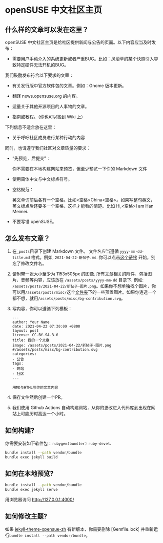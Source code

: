 # openSUSE 中文社区主页

## 什么样的文章可以发在这里？

openSUSE 中文社区主页是给社区提供新闻与公告的页面。以下内容应当及时发布：

* 需要用户手动介入的系统更新或者严重BUG。比如：风滚草的某个快照引入导致特定硬件无法开机的BUG。

我们鼓励发布符合以下要求的文章：

* 有关发行版中官方软件包的文章。例如：Gnome 版本更新。

* 翻译 news.opensuse.org 的内容。

* 适量关于其他开源项目的人事物的文章。

* 指南或教程。（你也可以搬到 Wiki 上）

下列信息不适合放在这里：

* 关于呼吁社区成员进行某种行动的内容

同时，也请遵守我们社区对文章质量的要求：

* “先预览，后提交”：
    
    你不需要在本地构建网站来预览，但至少预览一下你的 Markdown 文件

* 使用简体中文与中文标点符号。

* 空格规范：

    英文单词前后各有一个空格。比如<空格>China<空格>。如果写整句英文，英文标点后还要多一个空格，这样才能看的清楚。比如 Hi,<空格>I am Han Meimei.

* 不要写错 openSUSE。 


## 怎么发布文章？

1. 在`_posts`目录下创建 Markdown 文件。 文件名应当遵循 `yyyy-mm-dd-title.md` 格式。例如, `2021-04-22-新帖子.md`. 你可以点击[这个链接](https://github.com/openSUSE-zh/page-opensuse-zh/new/main/?filename=_posts/2020-02-27-my-first-post.md) 开始，别忘了修改文件名。
    
2. 请附带一张大小至少为 1153x505px 的图像. 所有文章相关的附件，包括图片、音频等内容，应该放在 `/assets/posts/yyyy-mm-dd` 目录下. 例如: `/assets/posts/2021-04-22/新帖子-图片.png`。如果你不想单独找个图片，你可以用`/assets/posts/misc/`这个[文件夹](https://github.com/openSUSE-zh/page-opensuse-zh/tree/gh-pages/assets/posts/misc)下的一些预置图片。如果你连选一个都不想，就用`/assets/posts/misc/bg-contribution.svg`。
    
3. 写内容，你可以遵循下列模板：
    ```
    ---
    author: Your Name
    date: 2021-04-22 07:30:00 +0800
    layout: post
    license: CC-BY-SA-3.0
    title: 我的一个文章
    image: /assets/posts/2021-04-22/新帖子-图片.png #/assets/posts/misc/bg-contribution.svg
    categories:
    - 公告
    tags:
    - 网站
    - 社区
    ---

    用MD与HTML写你的文章内容
    ```

4. 保存文件然后创建一个PR。 

5. 我们使用 Github Actions 自动构建网站，从你的更改进入代码库到出现在网站上可能历时高达一个小时。

## 如何构建?

你需要安装如下软件包：`rubygem(bundler)` `ruby-devel`.

```bash
bundle install --path vendor/bundle
bundle exec jekyll build
```

## 如何在本地预览?

```bash
bundle install --path vendor/bundle
bundle exec jekyll serve
```

用浏览器访问 <http://127.0.0.1:4000/>


## 如何修改主题?

如果 [jekyll-theme-opensue-zh](https://github.com/openSUSE-zh/jekyll-theme-opensuse-zh) 有新版本，你需要删除 [Gemfile.lock] 并重新运行` bundle install --path vendor/bundle `。